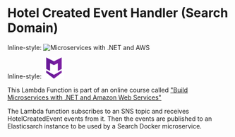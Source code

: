 # Hotel Created Event Handler (Search Domain)

Inline-style: 
![Microservices with .NET and AWS ](https://img-b.udemycdn.com/course/750x422/2080118_8bbf_7.jpg "Microservices with .NET and AWS")


Inline-style: 
![alt text](https://github.com/adam-p/markdown-here/raw/master/src/common/images/icon48.png "Logo Title Text 1")


This Lambda Function is part of an online course called ["Build Microservices with .NET and Amazon Web Services"](https://www.udemy.com/course/build-microservices-with-aspnet-core-amazon-web-services/?referralCode=B288BF33506B34292176)

The Lambda function subscribes to an SNS topic and receives HotelCreatedEvent events from it. Then the events are published to an Elasticsarch instance to be used by a Search Docker microservice.
